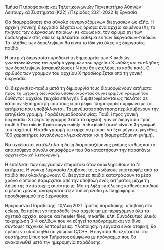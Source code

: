 Τµήµα Πληροφορικής και Τηλεπικοινωνιών
Πανεπιστήμιο Αθηνών
Λειτουργικά Συστήµατα (K22) / Περίοδος 2021-2022
1η Εργασία

Θα διαμορφώσετε ένα σύνολο συνεργαζόμενων διεργασιών ως εξής.
Η αρχική (γονική) διεργασία δέχεται ως όρισμα ένα αρχείο κειμένου (X), το πλήθος των διεργασιών παιδιών (K) καθώς και τον αριθμό (N) των δοσοληψιών στις οποίες εμπλέκεται καθεμία εκ των διεργασιών-παιδιών. Το πλήθος των δοσοληψιών θα είναι το ίδιο για όλες τις διεργασίες-παιδιά.

Η μητρική διεργασία πυροδοτεί τη δημιουργία των K παιδιών γνωστοποιώντας τον αριθμό γραμμών του αρχείου Χ καθώς και το πλήθος των δοσοληψιών (ανακυκλώσεις) Ν που θα εκτελέσει το κάθε παιδί. Ο αριθμός των γραμμών του αρχείου Χ προσδιορίζεται από τη γονική διεργασία.

Οι διεργασίες-παιδιά μετά τη δημιουργία τους διαμορφώνουν αιτήματα προς τη μητρική διεργασία υποδεικνύοντας συγκεκριμένη γραμμή του δοθέντος αρχείου (τυχαία επιλογή). Συμπεριφέρονται ως πελάτες σε κάποιον εξυπηρετητή που τους επιστρέφει πληροφορία σύμφωνα με τα αιτήματα που υποβάλλονται. Τα μηνύματα απάντησης περιλαμβάνουν την αιτηθείσα γραμμή. Παράδειγμα δοσοληψίας: Παιδί i προς γονική διεργασία: 3 (φέρε τη γραμμή 3 από το αρχείο), γονική διεργασία προς παιδί i: The rain in Spain stays mainly in the plain! (αυτή είναι η 3η γραμμή του αρχείου). Η κάθε γραμμή του αρχείου μπορεί να έχει μέγιστο μέγεθος 100 χαρακτήρες (αναλόγως κλιμακώνεται και η διαμοιραζόμενη μνήμη).

Να σχεδιαστεί κατάλληλα η δομή διαμοιραζόμενης μνήμης καθώς και το απαιτούμενο σύνολο σημαφόρων που θα καταστήσουν την παραπάνω αρχιτεκτονική λειτουργική.

Η εκτέλεση των διεργασιών σταματάει όταν ολοκληρωθούν τα N αιτήματα. Η γονική διεργασία λαμβάνει τους κωδικούς επιστροφής από τα παιδιά που ολοκληρώνουν. Οι διεργασίες παιδιά καταγράφουν το μέσο χρόνο ο οποίος παρέρχεται από την υποβολή ενός αιτήματος μέχρι τη λήψη της αντίστοιχης απάντησης. Με τη λήξη εκτέλεσης καθενός παιδιού ο μέσος χρόνος αναφέρεται στην τυπική έξοδο με πληροφορία προσδιορισμού της διεργασίας. 




Ηµεροµηνία Παράδοσης: 10/Δεκ/2021
Τρόπος παράδοσης: υποβολή στο eclass, θα πρέπει να παραδοθεί ένα αρχείο tar µε περιεχόµενο όλα τα σχετικά αρχεία: source και header files, makefile, κλπ.
Συνοδευτικό υλικό: τεκµηρίωση 3-4 σελίδων που να εξηγεί το πρόγραµµα και να δίνει σύντοµες τεχνικές λεπτοµέρειες.
Υλοποίηση: η εργασία είναι ατοµική, θα πρέπει να υλοποιηθεί σε γλώσσα C/C++.
Η εργασία θα εξεταστεί στα συστήµατα Linux του Τµήµατος σύµφωνα µε
πρόγραµµα που θα ανακοινωθεί µετά την ηµεροµηνία παράδοσης.